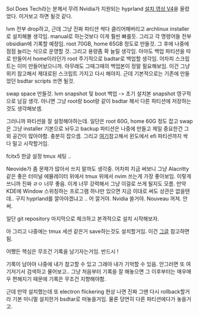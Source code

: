 Sol Does Tech라는 분께서 무려 Nvidia가 지원되는 hyprland [설치 영상 V4](https://www.youtube.com/watch?v=whAi_y_LfEE&ab_channel=SolDoesTech)을 올렸었다. 이거보고 하면 될것 같다.

lvm 전부 drop하고, 근데 그냥 진짜 파티션 싹다 클리어해버리고 archlinux installer로 설치해볼 생각임. manual로 하는것보다 이게 훨씬 빠를듯.
그리고 각 명령어들 전부 obsidian에 기록할 예정임.
root 70GB, home 65GB 정도로 만들것.
그 후에 나중에 점점 늘리는 식으로 운영할 것.
그리고 용량좀 확 늘릴 생각임. 
아마도 백업 파티션을 따로 만들어서 home이라던가 root 주기적으로 badtar로 백업할 생각임. 어차피 스크립트는 이미 만들어놨으니까. 아무래도 그때그때의 백업본이 정말 필요해보임. 이건 그냥 위키 참고해서 제대로된 스크립트 가지고 다시 해야지. 근데 기본적으로는 기존에 만들었던 bsdtar scripts 쓰면 될것. 

swap space 만들것.
lvm snapshot 및 boot 백업 -> 초기 설치본 snapshot 영구적으로 남길 생각. 아니면 그냥 root랑 boot랑 같이 bsdtar 해서 다른 파티션에 저장하는것도 생각해보셈.

그러니까 파티션을 잘 설정해야하는데. 일단은 root 60G, home 60G 정도 잡고 swap은 그냥 installer 기본으로 놔두고 backup 파티션은 나중에 만들고 제일 중요한건 그외 공간이 많아야함. 충분히 잡으셈. 그리고 [여기](https://www.youtube.com/watch?v=4dKzYmhcGEU&ab_channel=KskRoyal)참고해서 윈도에서 efi 파티션까지 싹 다 밀고 시작할거임.

fcitx5 한글 설정
tmux 세팅 ..

Neovide가 좀 문제가 많아서 쓰지 말까도 생각중. 어차피 지금 써보니 그냥 Alacritty 같은 좋은 터미널 에뮬레이터 위에서 tmux 위에서 nvim 쓰는게 가장 좋아보임. 이렇게 쓰니까 진짜 ㄹㅇ 너무 좋음. 이게 너무 강력해서 그냥 이걸로 쓰게 될지도 모름. 만약 KDE에 Window 스위칭하는 프로그램 하나만 있으면 지금 이대로 써도 상관은 없을텐데.. 구지 hyprland를 깔아야겠냐고 .. 어 깔거야. Nvidia 쓸거야. Nouveau 꺼져. 안써. 

일단 git repository 마지막으로 체크하고 본격적으로 설치 시작해보자.

아 그리고 나중에는 tmux 세션 같은거 save하는것도 설치할거임. 이건 [그글](https://madforfamily.com/post/%EB%82%B4%EA%B0%80-%EB%A6%AC%EB%88%85%EC%8A%A4%EB%A5%BC-%EC%8D%A8%EC%95%BC%EB%A7%8C-%ED%95%98%EB%8A%94-%EC%9D%B4%EC%9C%A0-3-tmux.html) 참고하면 됨.

어쨌든 핵심은 무조건 기록을 남기자는거임. 반드시 !

기록이 남아야 나중에 내가 참고할 수 있고 그래야 내가 기억할 수 있음. 안그러면 또 여기저기서 검색하고 물어보고.. 그냥 처음부터 기록을 잘 해놓으면 그 이후부터는 매우매우 편해지기 때문에 기록은 무조건 지향해야함. 

근데 만약 설치했는데 또 electron flickering 현상 나면 진짜 그땐 다시 rollback할거라 기본 미니멀 설치한거 bsdtar로 떠놓을거임. 물론 당연히 다른 파티션에다가 놓을거고. 
